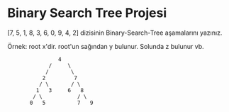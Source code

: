 # Binary Search Tree Projesi 
[7, 5, 1, 8, 3, 6, 0, 9, 4, 2] dizisinin Binary-Search-Tree aşamalarını yazınız.

Örnek: root x'dir. root'un sağından y bulunur. Solunda z bulunur vb.

```
                4 
             /     \
            /       \
           2         7
          / \       / \
         1   3     6   8
        / \           / \
       0   5          7   9

```